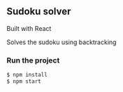 ## Sudoku solver

Built with React

Solves the sudoku using backtracking

### Run the project

```bash
$ npm install
$ npm start
```
